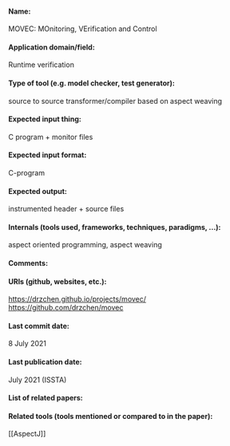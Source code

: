 #### Name:
MOVEC: MOnitoring, VErification and Control

#### Application domain/field:
Runtime verification

#### Type of tool (e.g. model checker, test generator):
source to source transformer/compiler based on aspect weaving

#### Expected input thing:
C program + monitor files

#### Expected input format:
C-program

#### Expected output:
instrumented header + source files

#### Internals (tools used, frameworks, techniques, paradigms, ...):
aspect oriented programming, aspect weaving

#### Comments:

#### URIs (github, websites, etc.):
https://drzchen.github.io/projects/movec/
https://github.com/drzchen/movec

#### Last commit date:
8 July 2021

#### Last publication date:
July 2021 (ISSTA)

#### List of related papers:


#### Related tools (tools mentioned or compared to in the paper):
[[AspectJ]]
